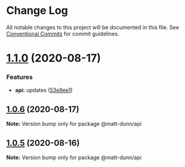 # Change Log

All notable changes to this project will be documented in this file.
See [Conventional Commits](https://conventionalcommits.org) for commit guidelines.

# [1.1.0](https://github.com/matt-dunn/packages/compare/@matt-dunn/api@1.0.6...@matt-dunn/api@1.1.0) (2020-08-17)


### Features

* **api:** updates ([53e9ee1](https://github.com/matt-dunn/packages/commit/53e9ee15f794c38255abd03719f95d997672539c))





## [1.0.6](https://github.com/matt-dunn/packages/compare/@matt-dunn/api@1.0.5...@matt-dunn/api@1.0.6) (2020-08-17)

**Note:** Version bump only for package @matt-dunn/api





## [1.0.5](https://github.com/matt-dunn/packages/compare/@matt-dunn/api@1.0.4...@matt-dunn/api@1.0.5) (2020-08-16)

**Note:** Version bump only for package @matt-dunn/api
